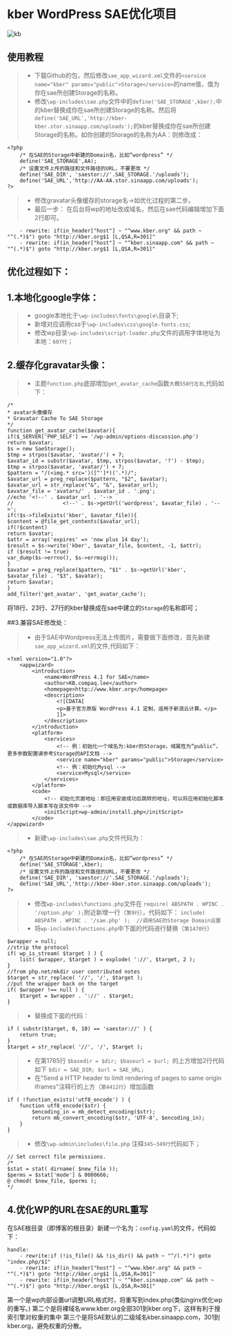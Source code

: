 # kber    WordPress SAE优化项目
![kb](http://zone.wooyun.org/upload/avatar/avatar_3839.jpg "kb")
## 使用教程
> * 下载Github的包，然后修改`sae_app_wizard.xml`文件的`<service name="kber" params="public">Storage</service>`的name值，值为你在sae所创建Storage的名称。
> * 修改`\wp-includes\sae.php`文件中的`define('SAE_STORAGE',kber);`中的kber替换成你在sae所创建Storage的名称。然后将`define('SAE_URL','http://kber-kber.stor.sinaapp.com/uploads');`的kber替换成你在sae所创建Storage的名称。如你创建的Storage的名称为AA：则修改成：
```
<?php
	/* 在SAE的Storage中新建的Domain名，比如“wordpress” */
	define('SAE_STORAGE',AA);
	/* 设置文件上传的路径和文件路径的URL，不要更改 */
	define('SAE_DIR', 'saestor://'.SAE_STORAGE.'/uploads');
	define('SAE_URL','http://AA-AA.stor.sinaapp.com/uploads');
?>
```
> * 修改gravatar头像缓存的storage名->如优化过程的第二步。
> * 最后一步：
在后台将wp的地址改成域名，然后在sae代码编辑增加下面2行即可。
```
	- rewrite: if(in_header["host"] ~ "^www.kber.org" && path ~ "^(.*)$") goto "http://kber.org$1 [L,QSA,R=301]"   
	- rewrite: if(in_header["host"] ~ "^kber.sinaapp.com" && path ~ "^(.*)$") goto "http://kber.org$1 [L,QSA,R=301]" 
```
## 优化过程如下：
## 1.本地化google字体：	
>    * google本地化于`\wp-includes\fonts\google\`目录下;
>    * 新增对应调用css于`\wp-includes\css\google-fonts.css`;
>    * 修改wp目录`\wp-includes\script-loader.php`文件的调用字体地址为本地：`607行`；
>
## 2.缓存化gravatar头像：
> * 主题`function.php`底部增加`get_avatar_cache`函数`大概558行左右`,代码如下：
```
/*  
* avatar头像缓存
* Gravatar Cache To SAE Storage  
*/  
function get_avatar_cache($avatar){   
if($_SERVER['PHP_SELF'] == '/wp-admin/options-discussion.php')   
return $avatar;   
$s = new SaeStorage();   
$tmp = strpos($avatar, 'avatar/') + 7;   
$avatar_id = substr($avatar, $tmp, strpos($avatar, '?') - $tmp);   
$tmp = strpos($avatar, 'avatar/') + 7;   
$pattern = "/(<img.* src=')([^']*)('.*)/";   
$avatar_url = preg_replace($pattern, "$2", $avatar);   
$avatar_url = str_replace("&", "&", $avatar_url);   
$avatar_file = 'avatars/' . $avatar_id . '.png';   
//echo '<!--' . $avatar_url . '-->   
//                <!--' . $s->getUrl('wordpress', $avatar_file) . '-->';   
if(!$s->fileExists('kber', $avatar_file)){   
$content = @file_get_contents($avatar_url);   
if(!$content)   
return $avatar;   
$attr = array('expires' => 'now plus 14 day');   
$result = $s->write('kber', $avatar_file, $content, -1, $attr);   
if ($result != true)   
var_dump($s->errno(), $s->errmsg());   
}   
$avatar = preg_replace($pattern, "$1" . $s->getUrl('kber', $avatar_file) . "$3", $avatar);   
return $avatar;   
}   
add_filter('get_avatar', 'get_avatar_cache');
```
将18行、23行、27行的kber替换成在sae中建立的`Storage`的名称即可；
>
##3.兼容SAE修改处：
> * 由于SAE中Wordpress无法上传图片，需要做下面修改，首先新建`sae_app_wizard.xml`的文件,代码如下：
```
<?xml version="1.0"?>
	<appwizard>
		<introduction>
			<name>WordPress 4.1 for SAE</name>
			<author>KB.compaq.lee</author>
			<homepage>http://www.kber.org</homepage>
			<description>
				<![CDATA[
				<p>基于官方原版 WordPress 4.1 定制，适用于新浪云计算。</p>
				]]>
			</description>
		</introduction>
		<platform>
			<services>
				<!‐‐ 例：初始化一个域名为:kber的Storage，域属性为“public”，更多参数配置请参考Storage的API文档 ‐‐>
				<service name="kber" params="public">Storage</service>
				<!‐‐ 例：初始化Mysql ‐‐>
				<service>Mysql</service>
			</services>
		</platform>
		<code>
			<!‐‐ 初始化页面地址：即应用安装成功后跳转的地址，可以将应用初始化脚本或数据库导入脚本写在该文件中 ‐‐>
			<initScript>wp-admin/install.php</initScript>
		</code>
</appwizard>
```
> * 新建`\wp-includes\sae.php`文件代码为：
```
<?php
	/* 在SAE的Storage中新建的Domain名，比如“wordpress” */
	define('SAE_STORAGE',kber);
	/* 设置文件上传的路径和文件路径的URL，不要更改 */
	define('SAE_DIR', 'saestor://'.SAE_STORAGE.'/uploads');
	define('SAE_URL','http://kber-kber.stor.sinaapp.com/uploads');
?>
```
> * 修改`wp-includes\functions.php`文件在
`require( ABSPATH . WPINC . '/option.php' );`附近新增一行（`第9行`），代码如下：
`include( ABSPATH . WPINC . '/sae.php' );  //调用SAE的Storage Domain设置`
> * 将`wp-includes\functions.php`中下面的代码进行替换（`第1470行`）
```
$wrapper = null;
//strip the protocol
if( wp_is_stream( $target ) ) {
	list( $wrapper, $target ) = explode( '://', $target, 2 );
}
//from php.net/mkdir user contributed notes
$target = str_replace( '//', '/', $target );
//put the wrapper back on the target
if( $wrapper !== null ) {
	$target = $wrapper . '://' . $target;
}
```
> * 替换成下面的代码：
```
if ( substr($target, 0, 10) == 'saestor://' ) {
	return true;
}
$target = str_replace( '//', '/', $target );
```
> * 在第1785行
`$basedir = $dir;
$baseurl = $url;
`的上方增加2行代码如下
`$dir = SAE_DIR;
$url = SAE_URL;`
> * 在"Send a HTTP header to limit rendering of pages to same origin iframes"注释行的上方（`第4412行`）增加函数

```
if ( !function_exists('utf8_encode') ) {
	function utf8_encode($str) {
		$encoding_in = mb_detect_encoding($str);
		return mb_convert_encoding($str, 'UTF-8', $encoding_in);
	}
}
```
> * 修改`\wp-admin\includes\file.php` 注释`345~349行`代码如下；
```
// Set correct file permissions.
/*
$stat = stat( dirname( $new_file ));
$perms = $stat['mode'] & 0000666;
@ chmod( $new_file, $perms );
*/
```
>
## 4.优化WP的URL在SAE的URL重写
在SAE根目录（即博客的根目录）新建一个名为：`config.yaml`的文件，代码如下：
```
handle:
	- rewrite:if (!is_file() && !is_dir() && path ~ "^/(.*)") goto "index.php/$1"
	- rewrite: if(in_header["host"] ~ "^www.kber.org" && path ~ "^(.*)$") goto "http://kber.org$1 [L,QSA,R=301]"   
	- rewrite: if(in_header["host"] ~ "^kber.sinaapp.com" && path ~ "^(.*)$") goto "http://kber.org$1 [L,QSA,R=301]" 
```
第一个是wp内部设置url调整URL格式时，将重写到index.php(类似nginx优化wp的重写。)
第二个是将裸域名www.kber.org全部301到kber.org下，这样有利于搜索引擎对权重的集中
第三个是将SAE默认的二级域名kber.sinaapp.com，301到kber.org，避免权重的分散。
